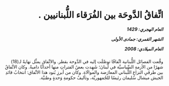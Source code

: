 <h1 dir="rtl">اتِّفاقُ الدَّوحَة بين الفُرَقاء اللُّبنانيين .</h1>

<h5 dir="rtl">العام الهجري:  1429

الشهر القمري: جمادى الأولى

العام الميلادي: 2008</h5>

<p dir="rtl">وقَّعت الفصائل اللُّبنانية اتِّفاقًا توصَّلَت إليه في الدَّوحة بقطر. والاتِّفاق يمثِّل نهايةً لـ(18) شهرًا من الأزمةِ السِّياسيَّة في لُبنانَ؛ شَهِدت بعضُ الفتراتِ منها أحداثًا داميةً. وكان الاتِّفاقُ بين طرفَيِ النزاعِ اللُّبناني المعارَضة والموالَاة. وكان من أبرزِ بُنود هذا الاتِّفاق: انتخابُ قائدِ الجيش ميشال سُليمان رئيسًا للجُمهوريَّة، وتأليفُ حكومةِ وَحدةٍ وطنيَّة.</p></br>
